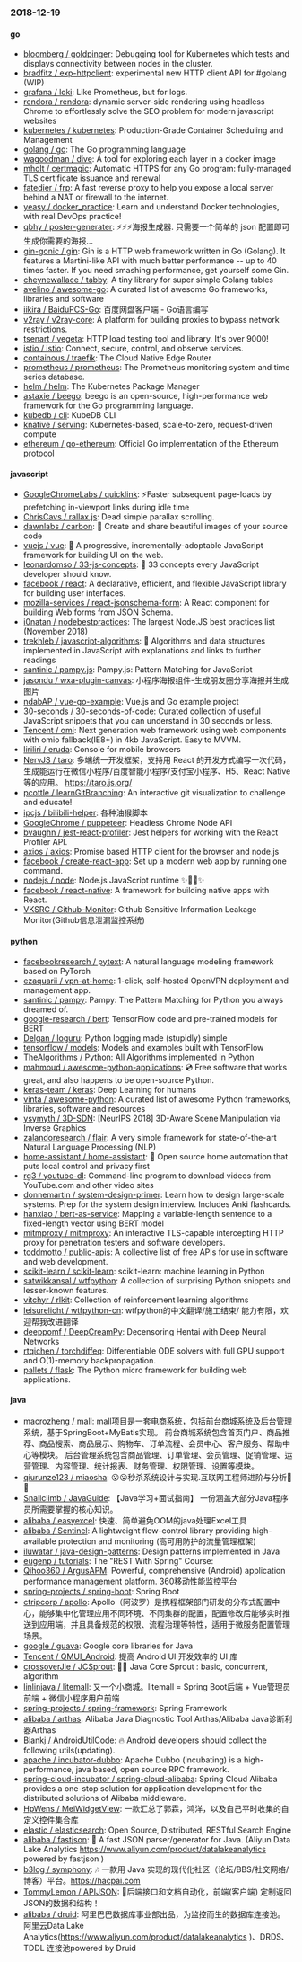 ### 2018-12-19

#### go
* [bloomberg / goldpinger](https://github.com/bloomberg/goldpinger): Debugging tool for Kubernetes which tests and displays connectivity between nodes in the cluster.
* [bradfitz / exp-httpclient](https://github.com/bradfitz/exp-httpclient): experimental new HTTP client API for #golang (WIP)
* [grafana / loki](https://github.com/grafana/loki): Like Prometheus, but for logs.
* [rendora / rendora](https://github.com/rendora/rendora): dynamic server-side rendering using headless Chrome to effortlessly solve the SEO problem for modern javascript websites
* [kubernetes / kubernetes](https://github.com/kubernetes/kubernetes): Production-Grade Container Scheduling and Management
* [golang / go](https://github.com/golang/go): The Go programming language
* [wagoodman / dive](https://github.com/wagoodman/dive): A tool for exploring each layer in a docker image
* [mholt / certmagic](https://github.com/mholt/certmagic): Automatic HTTPS for any Go program: fully-managed TLS certificate issuance and renewal
* [fatedier / frp](https://github.com/fatedier/frp): A fast reverse proxy to help you expose a local server behind a NAT or firewall to the internet.
* [yeasy / docker_practice](https://github.com/yeasy/docker_practice): Learn and understand Docker technologies, with real DevOps practice!
* [qbhy / poster-generater](https://github.com/qbhy/poster-generater): ⚡⚡⚡海报生成器. 只需要一个简单的 json 配置即可生成你需要的海报...
* [gin-gonic / gin](https://github.com/gin-gonic/gin): Gin is a HTTP web framework written in Go (Golang). It features a Martini-like API with much better performance -- up to 40 times faster. If you need smashing performance, get yourself some Gin.
* [cheynewallace / tabby](https://github.com/cheynewallace/tabby): A tiny library for super simple Golang tables
* [avelino / awesome-go](https://github.com/avelino/awesome-go): A curated list of awesome Go frameworks, libraries and software
* [iikira / BaiduPCS-Go](https://github.com/iikira/BaiduPCS-Go): 百度网盘客户端 - Go语言编写
* [v2ray / v2ray-core](https://github.com/v2ray/v2ray-core): A platform for building proxies to bypass network restrictions.
* [tsenart / vegeta](https://github.com/tsenart/vegeta): HTTP load testing tool and library. It's over 9000!
* [istio / istio](https://github.com/istio/istio): Connect, secure, control, and observe services.
* [containous / traefik](https://github.com/containous/traefik): The Cloud Native Edge Router
* [prometheus / prometheus](https://github.com/prometheus/prometheus): The Prometheus monitoring system and time series database.
* [helm / helm](https://github.com/helm/helm): The Kubernetes Package Manager
* [astaxie / beego](https://github.com/astaxie/beego): beego is an open-source, high-performance web framework for the Go programming language.
* [kubedb / cli](https://github.com/kubedb/cli): KubeDB CLI
* [knative / serving](https://github.com/knative/serving): Kubernetes-based, scale-to-zero, request-driven compute
* [ethereum / go-ethereum](https://github.com/ethereum/go-ethereum): Official Go implementation of the Ethereum protocol

#### javascript
* [GoogleChromeLabs / quicklink](https://github.com/GoogleChromeLabs/quicklink): ⚡️Faster subsequent page-loads by prefetching in-viewport links during idle time
* [ChrisCavs / rallax.js](https://github.com/ChrisCavs/rallax.js): Dead simple parallax scrolling.
* [dawnlabs / carbon](https://github.com/dawnlabs/carbon): 🎨 Create and share beautiful images of your source code
* [vuejs / vue](https://github.com/vuejs/vue): 🖖 A progressive, incrementally-adoptable JavaScript framework for building UI on the web.
* [leonardomso / 33-js-concepts](https://github.com/leonardomso/33-js-concepts): 📜 33 concepts every JavaScript developer should know.
* [facebook / react](https://github.com/facebook/react): A declarative, efficient, and flexible JavaScript library for building user interfaces.
* [mozilla-services / react-jsonschema-form](https://github.com/mozilla-services/react-jsonschema-form): A React component for building Web forms from JSON Schema.
* [i0natan / nodebestpractices](https://github.com/i0natan/nodebestpractices): The largest Node.JS best practices list (November 2018)
* [trekhleb / javascript-algorithms](https://github.com/trekhleb/javascript-algorithms): 📝 Algorithms and data structures implemented in JavaScript with explanations and links to further readings
* [santinic / pampy.js](https://github.com/santinic/pampy.js): Pampy.js: Pattern Matching for JavaScript
* [jasondu / wxa-plugin-canvas](https://github.com/jasondu/wxa-plugin-canvas): 小程序海报组件-生成朋友圈分享海报并生成图片
* [ndabAP / vue-go-example](https://github.com/ndabAP/vue-go-example): Vue.js and Go example project
* [30-seconds / 30-seconds-of-code](https://github.com/30-seconds/30-seconds-of-code): Curated collection of useful JavaScript snippets that you can understand in 30 seconds or less.
* [Tencent / omi](https://github.com/Tencent/omi): Next generation web framework using web components with omio fallback(IE8+) in 4kb JavaScript. Easy to MVVM.
* [liriliri / eruda](https://github.com/liriliri/eruda): Console for mobile browsers
* [NervJS / taro](https://github.com/NervJS/taro): 多端统一开发框架，支持用 React 的开发方式编写一次代码，生成能运行在微信小程序/百度智能小程序/支付宝小程序、H5、React Native 等的应用。 https://taro.js.org/
* [pcottle / learnGitBranching](https://github.com/pcottle/learnGitBranching): An interactive git visualization to challenge and educate!
* [ipcjs / bilibili-helper](https://github.com/ipcjs/bilibili-helper): 各种油猴脚本
* [GoogleChrome / puppeteer](https://github.com/GoogleChrome/puppeteer): Headless Chrome Node API
* [bvaughn / jest-react-profiler](https://github.com/bvaughn/jest-react-profiler): Jest helpers for working with the React Profiler API.
* [axios / axios](https://github.com/axios/axios): Promise based HTTP client for the browser and node.js
* [facebook / create-react-app](https://github.com/facebook/create-react-app): Set up a modern web app by running one command.
* [nodejs / node](https://github.com/nodejs/node): Node.js JavaScript runtime ✨🐢🚀✨
* [facebook / react-native](https://github.com/facebook/react-native): A framework for building native apps with React.
* [VKSRC / Github-Monitor](https://github.com/VKSRC/Github-Monitor): Github Sensitive Information Leakage Monitor(Github信息泄漏监控系统)

#### python
* [facebookresearch / pytext](https://github.com/facebookresearch/pytext): A natural language modeling framework based on PyTorch
* [ezaquarii / vpn-at-home](https://github.com/ezaquarii/vpn-at-home): 1-click, self-hosted OpenVPN deployment and management app.
* [santinic / pampy](https://github.com/santinic/pampy): Pampy: The Pattern Matching for Python you always dreamed of.
* [google-research / bert](https://github.com/google-research/bert): TensorFlow code and pre-trained models for BERT
* [Delgan / loguru](https://github.com/Delgan/loguru): Python logging made (stupidly) simple
* [tensorflow / models](https://github.com/tensorflow/models): Models and examples built with TensorFlow
* [TheAlgorithms / Python](https://github.com/TheAlgorithms/Python): All Algorithms implemented in Python
* [mahmoud / awesome-python-applications](https://github.com/mahmoud/awesome-python-applications): 💿 Free software that works great, and also happens to be open-source Python.
* [keras-team / keras](https://github.com/keras-team/keras): Deep Learning for humans
* [vinta / awesome-python](https://github.com/vinta/awesome-python): A curated list of awesome Python frameworks, libraries, software and resources
* [ysymyth / 3D-SDN](https://github.com/ysymyth/3D-SDN): [NeurIPS 2018] 3D-Aware Scene Manipulation via Inverse Graphics
* [zalandoresearch / flair](https://github.com/zalandoresearch/flair): A very simple framework for state-of-the-art Natural Language Processing (NLP)
* [home-assistant / home-assistant](https://github.com/home-assistant/home-assistant): 🏡 Open source home automation that puts local control and privacy first
* [rg3 / youtube-dl](https://github.com/rg3/youtube-dl): Command-line program to download videos from YouTube.com and other video sites
* [donnemartin / system-design-primer](https://github.com/donnemartin/system-design-primer): Learn how to design large-scale systems. Prep for the system design interview. Includes Anki flashcards.
* [hanxiao / bert-as-service](https://github.com/hanxiao/bert-as-service): Mapping a variable-length sentence to a fixed-length vector using BERT model
* [mitmproxy / mitmproxy](https://github.com/mitmproxy/mitmproxy): An interactive TLS-capable intercepting HTTP proxy for penetration testers and software developers.
* [toddmotto / public-apis](https://github.com/toddmotto/public-apis): A collective list of free APIs for use in software and web development.
* [scikit-learn / scikit-learn](https://github.com/scikit-learn/scikit-learn): scikit-learn: machine learning in Python
* [satwikkansal / wtfpython](https://github.com/satwikkansal/wtfpython): A collection of surprising Python snippets and lesser-known features.
* [vitchyr / rlkit](https://github.com/vitchyr/rlkit): Collection of reinforcement learning algorithms
* [leisurelicht / wtfpython-cn](https://github.com/leisurelicht/wtfpython-cn): wtfpython的中文翻译/施工结束/ 能力有限，欢迎帮我改进翻译
* [deeppomf / DeepCreamPy](https://github.com/deeppomf/DeepCreamPy): Decensoring Hentai with Deep Neural Networks
* [rtqichen / torchdiffeq](https://github.com/rtqichen/torchdiffeq): Differentiable ODE solvers with full GPU support and O(1)-memory backpropagation.
* [pallets / flask](https://github.com/pallets/flask): The Python micro framework for building web applications.

#### java
* [macrozheng / mall](https://github.com/macrozheng/mall): mall项目是一套电商系统，包括前台商城系统及后台管理系统，基于SpringBoot+MyBatis实现。 前台商城系统包含首页门户、商品推荐、商品搜索、商品展示、购物车、订单流程、会员中心、客户服务、帮助中心等模块。 后台管理系统包含商品管理、订单管理、会员管理、促销管理、运营管理、内容管理、统计报表、财务管理、权限管理、设置等模块。
* [qiurunze123 / miaosha](https://github.com/qiurunze123/miaosha): 😮😮秒杀系统设计与实现.互联网工程师进阶与分析🙋🐓
* [Snailclimb / JavaGuide](https://github.com/Snailclimb/JavaGuide): 【Java学习+面试指南】 一份涵盖大部分Java程序员所需要掌握的核心知识。
* [alibaba / easyexcel](https://github.com/alibaba/easyexcel): 快速、简单避免OOM的java处理Excel工具
* [alibaba / Sentinel](https://github.com/alibaba/Sentinel): A lightweight flow-control library providing high-available protection and monitoring (高可用防护的流量管理框架)
* [iluwatar / java-design-patterns](https://github.com/iluwatar/java-design-patterns): Design patterns implemented in Java
* [eugenp / tutorials](https://github.com/eugenp/tutorials): The "REST With Spring" Course:
* [Qihoo360 / ArgusAPM](https://github.com/Qihoo360/ArgusAPM): Powerful, comprehensive (Android) application performance management platform. 360移动性能监控平台
* [spring-projects / spring-boot](https://github.com/spring-projects/spring-boot): Spring Boot
* [ctripcorp / apollo](https://github.com/ctripcorp/apollo): Apollo（阿波罗）是携程框架部门研发的分布式配置中心，能够集中化管理应用不同环境、不同集群的配置，配置修改后能够实时推送到应用端，并且具备规范的权限、流程治理等特性，适用于微服务配置管理场景。
* [google / guava](https://github.com/google/guava): Google core libraries for Java
* [Tencent / QMUI_Android](https://github.com/Tencent/QMUI_Android): 提高 Android UI 开发效率的 UI 库
* [crossoverJie / JCSprout](https://github.com/crossoverJie/JCSprout): 👨‍🎓 Java Core Sprout : basic, concurrent, algorithm
* [linlinjava / litemall](https://github.com/linlinjava/litemall): 又一个小商城。litemall = Spring Boot后端 + Vue管理员前端 + 微信小程序用户前端
* [spring-projects / spring-framework](https://github.com/spring-projects/spring-framework): Spring Framework
* [alibaba / arthas](https://github.com/alibaba/arthas): Alibaba Java Diagnostic Tool Arthas/Alibaba Java诊断利器Arthas
* [Blankj / AndroidUtilCode](https://github.com/Blankj/AndroidUtilCode): 🔥 Android developers should collect the following utils(updating).
* [apache / incubator-dubbo](https://github.com/apache/incubator-dubbo): Apache Dubbo (incubating) is a high-performance, java based, open source RPC framework.
* [spring-cloud-incubator / spring-cloud-alibaba](https://github.com/spring-cloud-incubator/spring-cloud-alibaba): Spring Cloud Alibaba provides a one-stop solution for application development for the distributed solutions of Alibaba middleware.
* [HpWens / MeiWidgetView](https://github.com/HpWens/MeiWidgetView): 一款汇总了郭霖，鸿洋，以及自己平时收集的自定义控件集合库
* [elastic / elasticsearch](https://github.com/elastic/elasticsearch): Open Source, Distributed, RESTful Search Engine
* [alibaba / fastjson](https://github.com/alibaba/fastjson): 🚄 A fast JSON parser/generator for Java. (Aliyun Data Lake Analytics https://www.aliyun.com/product/datalakeanalytics powered by fastjson )
* [b3log / symphony](https://github.com/b3log/symphony): 🎶 一款用 Java 实现的现代化社区（论坛/BBS/社交网络/博客）平台。https://hacpai.com
* [TommyLemon / APIJSON](https://github.com/TommyLemon/APIJSON): 🚀后端接口和文档自动化，前端(客户端) 定制返回JSON的数据和结构！
* [alibaba / druid](https://github.com/alibaba/druid): 阿里巴巴数据库事业部出品，为监控而生的数据库连接池。阿里云Data Lake Analytics(https://www.aliyun.com/product/datalakeanalytics )、DRDS、TDDL 连接池powered by Druid
